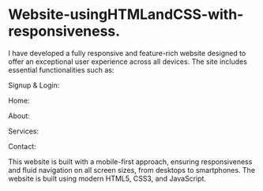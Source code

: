 # Website-usingHTMLandCSS-with-responsiveness.

I have developed a fully responsive and feature-rich website designed to offer an exceptional user experience across all devices. The site includes essential functionalities such as:

Signup & Login: 

Home: 

About: 

Services: 

Contact: 

This website is built with a mobile-first approach, ensuring responsiveness and fluid navigation on all screen sizes, from desktops to smartphones. The website is built using modern HTML5, CSS3, and JavaScript.
